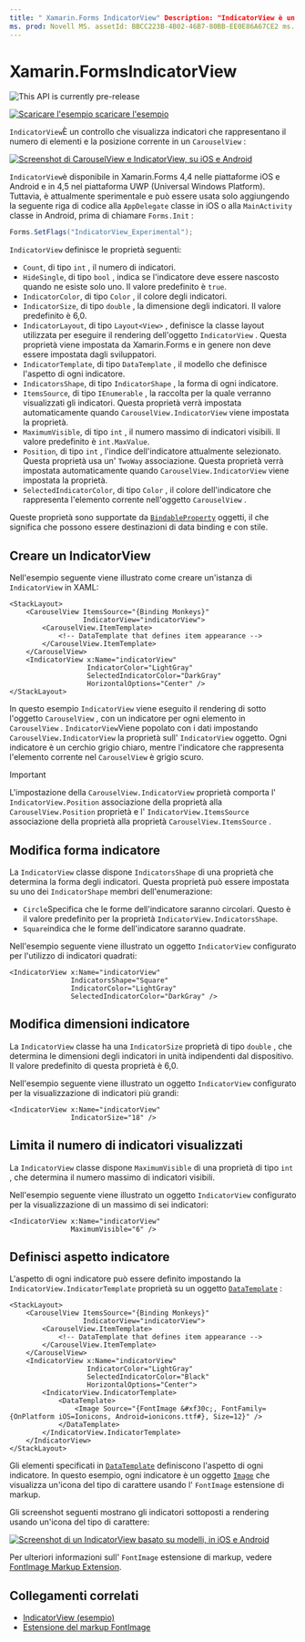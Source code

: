```yaml
---
title: " Xamarin.Forms IndicatorView" Description: "IndicatorView è un controllo che visualizza indicatori che rappresentano il numero di elementi e la posizione corrente in un CarouselView".
ms. prod: Novell MS. assetId: BBCC223B-4B02-46B7-80BB-EE0E86A67CE2 ms. Technology: Novell-Forms Author: davidbritch ms. Author: dabritch ms. Date: 02/27/2020 no-loc: [ Xamarin.Forms , Xamarin.Essentials ]
---
```


# <a name="xamarinforms-indicatorview"></a>Xamarin.FormsIndicatorView

![](~/media/shared/preview.png "This API is currently pre-release")

[![Scaricare ](~/media/shared/download.png) l'esempio scaricare l'esempio](https://docs.microsoft.com/samples/xamarin/xamarin-forms-samples/userinterface-indicatorviewdemos/)

`IndicatorView`È un controllo che visualizza indicatori che rappresentano il numero di elementi e la posizione corrente in un `CarouselView` :

[![Screenshot di CarouselView e IndicatorView, su iOS e Android](indicatorview-images/circles.png "Cerchi IndicatorView")](indicatorview-images/circles-large.png#lightbox "Cerchi IndicatorView")

`IndicatorView`è disponibile in Xamarin.Forms 4,4 nelle piattaforme iOS e Android e in 4,5 nel piattaforma UWP (Universal Windows Platform). Tuttavia, è attualmente sperimentale e può essere usata solo aggiungendo la seguente riga di codice alla `AppDelegate` classe in iOS o alla `MainActivity` classe in Android, prima di chiamare `Forms.Init` :

```csharp
Forms.SetFlags("IndicatorView_Experimental");
```

`IndicatorView` definisce le proprietà seguenti:

- `Count`, di tipo `int` , il numero di indicatori.
- `HideSingle`, di tipo `bool` , indica se l'indicatore deve essere nascosto quando ne esiste solo uno. Il valore predefinito è `true`.
- `IndicatorColor`, di tipo `Color` , il colore degli indicatori.
- `IndicatorSize`, di tipo `double` , la dimensione degli indicatori. Il valore predefinito è 6,0.
- `IndicatorLayout`, di tipo `Layout<View>` , definisce la classe layout utilizzata per eseguire il rendering dell'oggetto `IndicatorView` . Questa proprietà viene impostata da Xamarin.Forms e in genere non deve essere impostata dagli sviluppatori.
- `IndicatorTemplate`, di tipo `DataTemplate` , il modello che definisce l'aspetto di ogni indicatore.
- `IndicatorsShape`, di tipo `IndicatorShape` , la forma di ogni indicatore.
- `ItemsSource`, di tipo `IEnumerable` , la raccolta per la quale verranno visualizzati gli indicatori. Questa proprietà verrà impostata automaticamente quando `CarouselView.IndicatorView` viene impostata la proprietà.
- `MaximumVisible`, di tipo `int` , il numero massimo di indicatori visibili. Il valore predefinito è `int.MaxValue`.
- `Position`, di tipo `int` , l'indice dell'indicatore attualmente selezionato. Questa proprietà usa un' `TwoWay` associazione. Questa proprietà verrà impostata automaticamente quando `CarouselView.IndicatorView` viene impostata la proprietà.
- `SelectedIndicatorColor`, di tipo `Color` , il colore dell'indicatore che rappresenta l'elemento corrente nell'oggetto `CarouselView` .

Queste proprietà sono supportate da [`BindableProperty`](xref:Xamarin.Forms.BindableProperty) oggetti, il che significa che possono essere destinazioni di data binding e con stile.

## <a name="create-an-indicatorview"></a>Creare un IndicatorView

Nell'esempio seguente viene illustrato come creare un'istanza di `IndicatorView` in XAML:

```xaml
<StackLayout>
    <CarouselView ItemsSource="{Binding Monkeys}"
                  IndicatorView="indicatorView">
        <CarouselView.ItemTemplate>
            <!-- DataTemplate that defines item appearance -->
        </CarouselView.ItemTemplate>
    </CarouselView>
    <IndicatorView x:Name="indicatorView"
                   IndicatorColor="LightGray"
                   SelectedIndicatorColor="DarkGray"
                   HorizontalOptions="Center" />
</StackLayout>
```

In questo esempio `IndicatorView` viene eseguito il rendering di sotto l'oggetto `CarouselView` , con un indicatore per ogni elemento in `CarouselView` . `IndicatorView`Viene popolato con i dati impostando `CarouselView.IndicatorView` la proprietà sull' `IndicatorView` oggetto. Ogni indicatore è un cerchio grigio chiaro, mentre l'indicatore che rappresenta l'elemento corrente nel `CarouselView` è grigio scuro.

> [!IMPORTANT]
> L'impostazione della `CarouselView.IndicatorView` proprietà comporta l' `IndicatorView.Position` associazione della proprietà alla `CarouselView.Position` proprietà e l' `IndicatorView.ItemsSource` associazione della proprietà alla proprietà `CarouselView.ItemsSource` .

## <a name="change-indicator-shape"></a>Modifica forma indicatore

La `IndicatorView` classe dispone `IndicatorsShape` di una proprietà che determina la forma degli indicatori. Questa proprietà può essere impostata su uno dei `IndicatorShape` membri dell'enumerazione:

- `Circle`Specifica che le forme dell'indicatore saranno circolari. Questo è il valore predefinito per la proprietà `IndicatorView.IndicatorsShape`.
- `Square`indica che le forme dell'indicatore saranno quadrate.

Nell'esempio seguente viene illustrato un oggetto `IndicatorView` configurato per l'utilizzo di indicatori quadrati:

```xaml
<IndicatorView x:Name="indicatorView"
               IndicatorsShape="Square"
               IndicatorColor="LightGray"
               SelectedIndicatorColor="DarkGray" />
```

## <a name="change-indicator-size"></a>Modifica dimensioni indicatore

La `IndicatorView` classe ha una `IndicatorSize` proprietà di tipo `double` , che determina le dimensioni degli indicatori in unità indipendenti dal dispositivo. Il valore predefinito di questa proprietà è 6,0.

Nell'esempio seguente viene illustrato un oggetto `IndicatorView` configurato per la visualizzazione di indicatori più grandi:

```xaml
<IndicatorView x:Name="indicatorView"
               IndicatorSize="18" />
```

## <a name="limit-the-number-of-indicators-displayed"></a>Limita il numero di indicatori visualizzati

La `IndicatorView` classe dispone `MaximumVisible` di una proprietà di tipo `int` , che determina il numero massimo di indicatori visibili.

Nell'esempio seguente viene illustrato un oggetto `IndicatorView` configurato per la visualizzazione di un massimo di sei indicatori:

```xaml
<IndicatorView x:Name="indicatorView"
               MaximumVisible="6" />
```

## <a name="define-indicator-appearance"></a>Definisci aspetto indicatore

L'aspetto di ogni indicatore può essere definito impostando la `IndicatorView.IndicatorTemplate` proprietà su un oggetto [`DataTemplate`](xref:Xamarin.Forms.DataTemplate) :

```xaml
<StackLayout>
    <CarouselView ItemsSource="{Binding Monkeys}"
                  IndicatorView="indicatorView">
        <CarouselView.ItemTemplate>
            <!-- DataTemplate that defines item appearance -->
        </CarouselView.ItemTemplate>
    </CarouselView>
    <IndicatorView x:Name="indicatorView"
                   IndicatorColor="LightGray"
                   SelectedIndicatorColor="Black"
                   HorizontalOptions="Center">
        <IndicatorView.IndicatorTemplate>
            <DataTemplate>
                <Image Source="{FontImage &#xf30c;, FontFamily={OnPlatform iOS=Ionicons, Android=ionicons.ttf#}, Size=12}" />
            </DataTemplate>
        </IndicatorView.IndicatorTemplate>
    </IndicatorView>
</StackLayout>
```

Gli elementi specificati in [`DataTemplate`](xref:Xamarin.Forms.DataTemplate) definiscono l'aspetto di ogni indicatore. In questo esempio, ogni indicatore è un oggetto [`Image`](xref:Xamarin.Forms.Image) che visualizza un'icona del tipo di carattere usando l' `FontImage` estensione di markup.

Gli screenshot seguenti mostrano gli indicatori sottoposti a rendering usando un'icona del tipo di carattere:

[![Screenshot di un IndicatorView basato su modelli, in iOS e Android](indicatorview-images/templated.png "IndicatorView basato su modelli")](indicatorview-images/templated-large.png#lightbox "IndicatorView basato su modelli")

Per ulteriori informazioni sull' `FontImage` estensione di markup, vedere [FontImage Markup Extension](~/xamarin-forms/xaml/markup-extensions/consuming.md#fontimage-markup-extension).

## <a name="related-links"></a>Collegamenti correlati

- [IndicatorView (esempio)](https://docs.microsoft.com/samples/xamarin/xamarin-forms-samples/userinterface-indicatorviewdemos/)
- [Estensione del markup FontImage](~/xamarin-forms/xaml/markup-extensions/consuming.md#fontimage-markup-extension)

